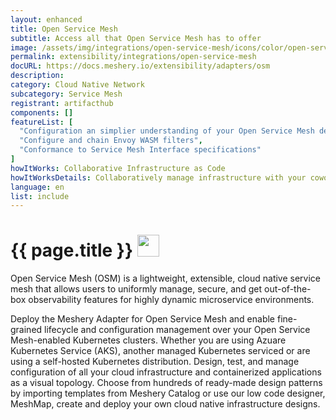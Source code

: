 ```yaml
---
layout: enhanced
title: Open Service Mesh
subtitle: Access all that Open Service Mesh has to offer
image: /assets/img/integrations/open-service-mesh/icons/color/open-service-mesh-color.svg
permalink: extensibility/integrations/open-service-mesh
docURL: https://docs.meshery.io/extensibility/adapters/osm
description: 
category: Cloud Native Network
subcategory: Service Mesh
registrant: artifacthub
components: []
featureList: [
  "Configuration an simplier understanding of your Open Service Mesh deployments and microservices",
  "Configure and chain Envoy WASM filters",
  "Conformance to Service Mesh Interface specifications"
]
howItWorks: Collaborative Infrastructure as Code
howItWorksDetails: Collaboratively manage infrastructure with your coworkers synchronously sharing the same designs.
language: en
list: include
---
```

<h1>{{ page.title }} <img src="{{ page.image }}" style="width: 35px; height: 35px;" /></h1>

<p>
Open Service Mesh (OSM) is a lightweight, extensible, cloud native service mesh that allows users to uniformly manage, secure, and get out-of-the-box observability features for highly dynamic microservice environments.
</p>
<p>
    Deploy the Meshery Adapter for Open Service Mesh and enable fine-grained lifecycle and configuration management over your Open Service Mesh-enabled Kubernetes clusters. Whether you are using Azuare Kubernetes Service (AKS), another managed Kubernetes serviced or are using a self-hosted Kubernetes distribution. Design, test, and manage configuration of all your cloud infrastructure and containerized applications as a visual topology. Choose from hundreds of ready-made design patterns by importing templates from Meshery Catalog or use our low code designer, MeshMap, create and deploy your own cloud native infrastructure designs.
</p>
